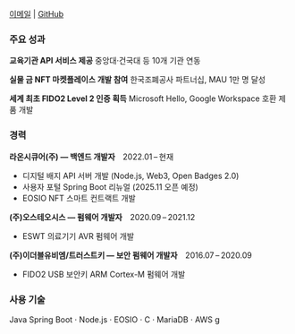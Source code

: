 [이메일](mailto:want­aekchoi@gmail.com) | [GitHub](https://github.com/wantaekchoi)

### 주요 성과

**교육기관 API 서비스 제공**
중앙대·건국대 등 10개 기관 연동

**실물 금 NFT 마켓플레이스 개발 참여**
한국조폐공사 파트너십, MAU 1만 명 달성

**세계 최초 FIDO2 Level 2 인증 획득**
Microsoft Hello, Google Workspace 호환 제품 개발

### 경력

**라온시큐어(주) — 백엔드 개발자** 2022.01 – 현재
-  디지털 배지 API 서버 개발 (Node.js, Web3, Open Badges 2.0)
-  사용자 포털 Spring Boot 리뉴얼 (2025.11 오픈 예정)
-  EOSIO NFT 스마트 컨트랙트 개발

**(주)오스테오시스 — 펌웨어 개발자** 2020.09 – 2021.12
-  ESWT 의료기기 AVR 펌웨어 개발

**(주)이더블유비엠/트러스트키 — 보안 펌웨어 개발자** 2016.07 – 2020.09
-  FIDO2 USB 보안키 ARM Cortex-M 펌웨어 개발

### 사용 기술

Java Spring Boot · Node.js · EOSIO · C · MariaDB · AWS
g